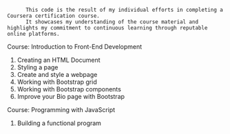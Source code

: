           This code is the result of my individual efforts in completing a Coursera certification course. 
          It showcases my understanding of the course material and highlights my commitment to continuous learning through reputable online platforms.


Course: Introduction to Front-End Development
1. Creating an HTML Document
2. Styling a page
3. Create and style a webpage
4. Working with Bootstrap grid
5. Working with Bootstrap components
6. Improve your Bio page with Bootstrap

Course: Programming with JavaScript
1. Building a functional program

